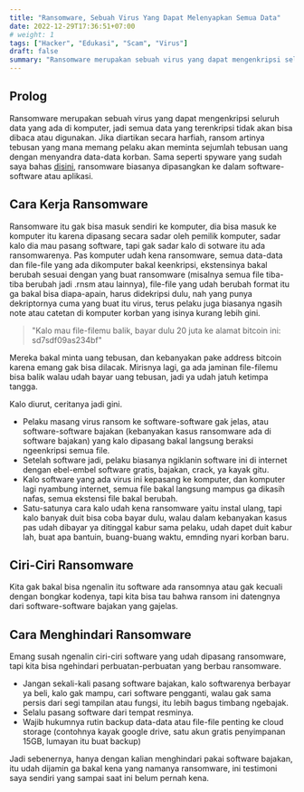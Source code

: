 ```yaml
---
title: "Ransomware, Sebuah Virus Yang Dapat Melenyapkan Semua Data"
date: 2022-12-29T17:36:51+07:00
# weight: 1
tags: ["Hacker", "Edukasi", "Scam", "Virus"]
draft: false
summary: "Ransomware merupakan sebuah virus yang dapat mengenkripsi seluruh data yang ada di komputer."
---
```


## Prolog

Ransomware merupakan sebuah virus yang dapat mengenkripsi seluruh data yang ada di komputer, jadi semua data yang terenkripsi tidak akan bisa dibaca atau digunakan. Jika diartikan secara harfiah, ransom artinya tebusan yang mana memang pelaku akan meminta sejumlah tebusan uang dengan menyandra data-data korban. Sama seperti spyware yang sudah saya bahas [disini](https://bayunashr.github.io/awas-hacker/posts/awas-spyware-virus-yang-memata-matai-data/), ransomware biasanya dipasangkan ke dalam software-software atau aplikasi.

## Cara Kerja Ransomware

Ransomware itu gak bisa masuk sendiri ke komputer, dia bisa masuk ke komputer itu karena dipasang secara sadar oleh pemilik komputer, sadar kalo dia mau pasang software, tapi gak sadar kalo di sotware itu ada ransomwarenya. Pas komputer udah kena ransomware, semua data-data dan file-file yang ada dikomputer bakal keenkripsi, ekstensinya bakal berubah sesuai dengan yang buat ransomware (misalnya semua file tiba-tiba berubah jadi .rnsm atau lainnya), file-file yang udah berubah format itu ga bakal bisa diapa-apain, harus didekripsi dulu, nah yang punya dekriptornya cuma yang buat itu virus, terus pelaku juga biasanya ngasih note atau catetan di komputer korban yang isinya kurang lebih gini.

> "Kalo mau file-filemu balik, bayar dulu 20 juta ke alamat bitcoin ini: sd7sdf09as234bf"

Mereka bakal minta uang tebusan, dan kebanyakan pake address bitcoin karena emang gak bisa dilacak. Mirisnya lagi, ga ada jaminan file-filemu bisa balik walau udah bayar uang tebusan, jadi ya udah jatuh ketimpa tangga.

Kalo diurut, ceritanya jadi gini.

- Pelaku masang virus ransom ke software-software gak jelas, atau software-software bajakan (kebanyakan kasus ransomware ada di software bajakan) yang kalo dipasang bakal langsung beraksi ngeenkripsi semua file.
- Setelah software jadi, pelaku biasanya ngiklanin software ini di internet dengan ebel-embel software gratis, bajakan, crack, ya kayak gitu.
- Kalo software yang ada virus ini kepasang ke komputer, dan komputer lagi nyambung internet, semua file bakal langsung mampus ga dikasih nafas, semua ekstensi file bakal berubah.
- Satu-satunya cara kalo udah kena ransomware yaitu instal ulang, tapi kalo banyak duit bisa coba bayar dulu, walau dalam kebanyakan kasus pas udah dibayar ya ditinggal kabur sama pelaku, udah dapet duit kabur lah, buat apa bantuin, buang-buang waktu, emnding nyari korban baru.

## Ciri-Ciri Ransomware

Kita gak bakal bisa ngenalin itu software ada ransomnya atau gak kecuali dengan bongkar kodenya, tapi kita bisa tau bahwa ransom ini datengnya dari software-software bajakan yang gajelas.

## Cara Menghindari Ransomware

Emang susah ngenalin ciri-ciri software yang udah dipasang ransomware, tapi kita bisa ngehindari perbuatan-perbuatan yang berbau ransomware.

- Jangan sekali-kali pasang software bajakan, kalo softwarenya berbayar ya beli, kalo gak mampu, cari software pengganti, walau gak sama persis dari segi tampilan atau fungsi, itu lebih bagus timbang ngebajak.
- Selalu pasang software dari tempat resminya.
- Wajib hukumnya rutin backup data-data atau file-file penting ke cloud storage (contohnya kayak google drive, satu akun gratis penyimpanan 15GB, lumayan itu buat backup)

Jadi sebenernya, hanya dengan kalian menghindari pakai software bajakan, itu udah dijamin ga bakal kena yang namanya ransomware, ini testimoni saya sendiri yang sampai saat ini belum pernah kena.
